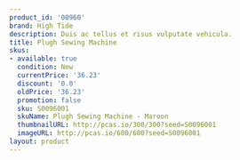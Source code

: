 ```yaml
---
product_id: '00960'
brand: High Tide
description: Duis ac tellus et risus vulputate vehicula.
title: Plugh Sewing Machine
skus:
- available: true
  condition: New
  currentPrice: '36.23'
  discount: '0.0'
  oldPrice: '36.23'
  promotion: false
  sku: S0096001
  skuName: Plugh Sewing Machine - Maroon
  thumbnailURL: http://pcas.io/300/300?seed=S0096001
  imageURL: http://pcas.io/600/600?seed=S0096001
layout: product
---
```

